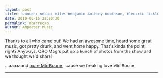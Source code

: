 ```yaml
---
layout: post
title: "Concert Recap: Miles Benjamin Anthony Robinson, Electric Tickle Machine, MiniBoone, and Translations"
date: 2010-06-16 22:20:30
permalink: mbarrecap
author: Ampeater Music
---
```

Thanks to all who came out! We had an awesome time, heard some great music, got pretty drunk, and went home happy. That's kinda the point, right? Anyways, QRO Mag's put up a bunch of photos from the show and we thought we'd share!

<!-- more -->

...aaaaaand [more MiniBoone](http://picasaweb.google.com/Marielle.Solan/2010_05_30_MBETMAndMBARAtKF#), 'cause we freaking love MiniBoone.

---

